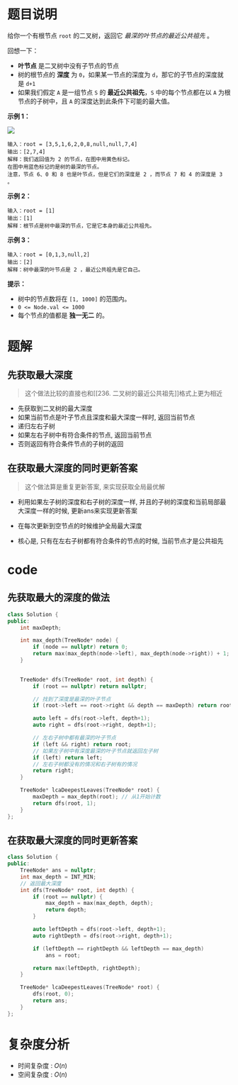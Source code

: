# 题目说明

给你一个有根节点 `root` 的二叉树，返回它 _最深的叶节点的最近公共祖先_ 。

回想一下：

- **叶节点** 是二叉树中没有子节点的节点
- 树的根节点的 **深度** 为 `0`，如果某一节点的深度为 `d`，那它的子节点的深度就是 `d+1`
- 如果我们假定 `A` 是一组节点 `S` 的 **最近公共祖先**，`S` 中的每个节点都在以 `A` 为根节点的子树中，且 `A` 的深度达到此条件下可能的最大值。

**示例 1：**

![](https://s3-lc-upload.s3.amazonaws.com/uploads/2018/07/01/sketch1.png)

```
输入：root = [3,5,1,6,2,0,8,null,null,7,4]
输出：[2,7,4]
解释：我们返回值为 2 的节点，在图中用黄色标记。
在图中用蓝色标记的是树的最深的节点。
注意，节点 6、0 和 8 也是叶节点，但是它们的深度是 2 ，而节点 7 和 4 的深度是 3 。
```

**示例 2：**

```
输入：root = [1]
输出：[1]
解释：根节点是树中最深的节点，它是它本身的最近公共祖先。
```

**示例 3：**

```
输入：root = [0,1,3,null,2]
输出：[2]
解释：树中最深的叶节点是 2 ，最近公共祖先是它自己。
```

**提示：**

- 树中的节点数将在 `[1, 1000]` 的范围内。
- `0 <= Node.val <= 1000`
- 每个节点的值都是 **独一无二** 的。

# 题解

## 先获取最大深度

> 这个做法比较的直接也和[[236. 二叉树的最近公共祖先]]格式上更为相近

- 先获取到二叉树的最大深度
- 如果当前节点是叶子节点且深度和最大深度一样时, 返回当前节点
- 递归左右子树
- 如果左右子树中有符合条件的节点, 返回当前节点
- 否则返回有符合条件节点的子树的返回

## 在获取最大深度的同时更新答案

> 这个做法算是重复更新答案, 来实现获取全局最优解

- 利用如果左子树的深度和右子树的深度一样, 并且的子树的深度和当前局部最大深度一样的时候, 更新ans来实现更新答案
- 在每次更新到空节点的时候维护全局最大深度

- 核心是, 只有在左右子树都有符合条件的节点的时候, 当前节点才是公共祖先

# code

## 先获取最大的深度的做法

```cpp
class Solution {
public:
    int maxDepth;

    int max_depth(TreeNode* node) {
        if (node == nullptr) return 0;
        return max(max_depth(node->left), max_depth(node->right)) + 1;
    }

    
    TreeNode* dfs(TreeNode* root, int depth) {
        if (root == nullptr) return nullptr;

        // 找到了深度是最深的叶子节点
        if (root->left == root->right && depth == maxDepth) return root;

        auto left = dfs(root->left, depth+1);
        auto right = dfs(root->right, depth+1);

        // 左右子树中都有最深的叶子节点
        if (left && right) return root;
        // 如果左子树中有深度最深的叶子节点就返回左子树
        if (left) return left;
        // 左右子树都没有的情况和右子树有的情况
        return right;
    }

    TreeNode* lcaDeepestLeaves(TreeNode* root) {
        maxDepth = max_depth(root); // 从1开始计数
        return dfs(root, 1);
    }
};
```

## 在获取最大深度的同时更新答案

```cpp
class Solution {
public:
    TreeNode* ans = nullptr;
    int max_depth = INT_MIN;
    // 返回最大深度
    int dfs(TreeNode* root, int depth) {
        if (root == nullptr) {
            max_depth = max(max_depth, depth);
            return depth;
        }

        auto leftDepth = dfs(root->left, depth+1);
        auto rightDepth = dfs(root->right, depth+1);

        if (leftDepth == rightDepth && leftDepth == max_depth) 
            ans = root;

        return max(leftDepth, rightDepth);
    }

    TreeNode* lcaDeepestLeaves(TreeNode* root) {
        dfs(root, 0);
        return ans;
    }
};
```

# 复杂度分析

- 时间复杂度 : $O(n)$
- 空间复杂度 : $O(n)$